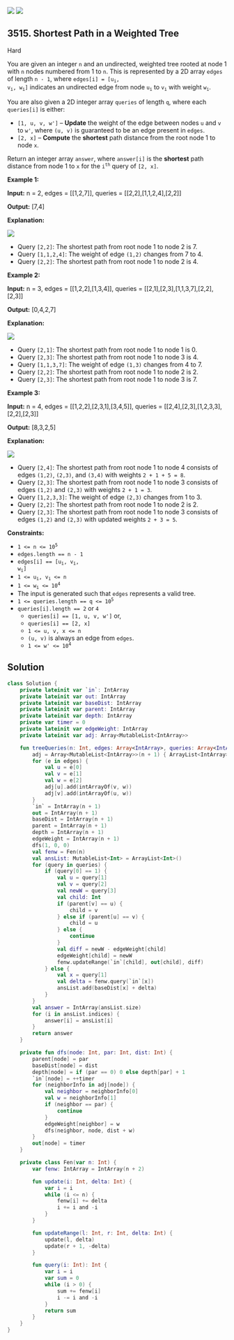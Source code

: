 [![](https://img.shields.io/github/stars/javadev/LeetCode-in-Kotlin?label=Stars&style=flat-square)](https://github.com/javadev/LeetCode-in-Kotlin)
[![](https://img.shields.io/github/forks/javadev/LeetCode-in-Kotlin?label=Fork%20me%20on%20GitHub%20&style=flat-square)](https://github.com/javadev/LeetCode-in-Kotlin/fork)

## 3515\. Shortest Path in a Weighted Tree

Hard

You are given an integer `n` and an undirected, weighted tree rooted at node 1 with `n` nodes numbered from 1 to `n`. This is represented by a 2D array `edges` of length `n - 1`, where <code>edges[i] = [u<sub>i</sub>, v<sub>i</sub>, w<sub>i</sub>]</code> indicates an undirected edge from node <code>u<sub>i</sub></code> to <code>v<sub>i</sub></code> with weight <code>w<sub>i</sub></code>.

You are also given a 2D integer array `queries` of length `q`, where each `queries[i]` is either:

*   `[1, u, v, w']` – **Update** the weight of the edge between nodes `u` and `v` to `w'`, where `(u, v)` is guaranteed to be an edge present in `edges`.
*   `[2, x]` – **Compute** the **shortest** path distance from the root node 1 to node `x`.

Return an integer array `answer`, where `answer[i]` is the **shortest** path distance from node 1 to `x` for the <code>i<sup>th</sup></code> query of `[2, x]`.

**Example 1:**

**Input:** n = 2, edges = \[\[1,2,7]], queries = \[\[2,2],[1,1,2,4],[2,2]]

**Output:** [7,4]

**Explanation:**

![](https://assets.leetcode.com/uploads/2025/03/13/screenshot-2025-03-13-at-133524.png)

*   Query `[2,2]`: The shortest path from root node 1 to node 2 is 7.
*   Query `[1,1,2,4]`: The weight of edge `(1,2)` changes from 7 to 4.
*   Query `[2,2]`: The shortest path from root node 1 to node 2 is 4.

**Example 2:**

**Input:** n = 3, edges = \[\[1,2,2],[1,3,4]], queries = \[\[2,1],[2,3],[1,1,3,7],[2,2],[2,3]]

**Output:** [0,4,2,7]

**Explanation:**

![](https://assets.leetcode.com/uploads/2025/03/13/screenshot-2025-03-13-at-132247.png)

*   Query `[2,1]`: The shortest path from root node 1 to node 1 is 0.
*   Query `[2,3]`: The shortest path from root node 1 to node 3 is 4.
*   Query `[1,1,3,7]`: The weight of edge `(1,3)` changes from 4 to 7.
*   Query `[2,2]`: The shortest path from root node 1 to node 2 is 2.
*   Query `[2,3]`: The shortest path from root node 1 to node 3 is 7.

**Example 3:**

**Input:** n = 4, edges = \[\[1,2,2],[2,3,1],[3,4,5]], queries = \[\[2,4],[2,3],[1,2,3,3],[2,2],[2,3]]

**Output:** [8,3,2,5]

**Explanation:**

![](https://assets.leetcode.com/uploads/2025/03/13/screenshot-2025-03-13-at-133306.png)

*   Query `[2,4]`: The shortest path from root node 1 to node 4 consists of edges `(1,2)`, `(2,3)`, and `(3,4)` with weights `2 + 1 + 5 = 8`.
*   Query `[2,3]`: The shortest path from root node 1 to node 3 consists of edges `(1,2)` and `(2,3)` with weights `2 + 1 = 3`.
*   Query `[1,2,3,3]`: The weight of edge `(2,3)` changes from 1 to 3.
*   Query `[2,2]`: The shortest path from root node 1 to node 2 is 2.
*   Query `[2,3]`: The shortest path from root node 1 to node 3 consists of edges `(1,2)` and `(2,3)` with updated weights `2 + 3 = 5`.

**Constraints:**

*   <code>1 <= n <= 10<sup>5</sup></code>
*   `edges.length == n - 1`
*   <code>edges[i] == [u<sub>i</sub>, v<sub>i</sub>, w<sub>i</sub>]</code>
*   <code>1 <= u<sub>i</sub>, v<sub>i</sub> <= n</code>
*   <code>1 <= w<sub>i</sub> <= 10<sup>4</sup></code>
*   The input is generated such that `edges` represents a valid tree.
*   <code>1 <= queries.length == q <= 10<sup>5</sup></code>
*   `queries[i].length == 2` or `4`
    *   `queries[i] == [1, u, v, w']` or,
    *   `queries[i] == [2, x]`
    *   `1 <= u, v, x <= n`
    *   `(u, v)` is always an edge from `edges`.
    *   <code>1 <= w' <= 10<sup>4</sup></code>

## Solution

```kotlin
class Solution {
    private lateinit var `in`: IntArray
    private lateinit var out: IntArray
    private lateinit var baseDist: IntArray
    private lateinit var parent: IntArray
    private lateinit var depth: IntArray
    private var timer = 0
    private lateinit var edgeWeight: IntArray
    private lateinit var adj: Array<MutableList<IntArray>>

    fun treeQueries(n: Int, edges: Array<IntArray>, queries: Array<IntArray>): IntArray {
        adj = Array<MutableList<IntArray>>(n + 1) { ArrayList<IntArray>() }
        for (e in edges) {
            val u = e[0]
            val v = e[1]
            val w = e[2]
            adj[u].add(intArrayOf(v, w))
            adj[v].add(intArrayOf(u, w))
        }
        `in` = IntArray(n + 1)
        out = IntArray(n + 1)
        baseDist = IntArray(n + 1)
        parent = IntArray(n + 1)
        depth = IntArray(n + 1)
        edgeWeight = IntArray(n + 1)
        dfs(1, 0, 0)
        val fenw = Fen(n)
        val ansList: MutableList<Int> = ArrayList<Int>()
        for (query in queries) {
            if (query[0] == 1) {
                val u = query[1]
                val v = query[2]
                val newW = query[3]
                val child: Int
                if (parent[v] == u) {
                    child = v
                } else if (parent[u] == v) {
                    child = u
                } else {
                    continue
                }
                val diff = newW - edgeWeight[child]
                edgeWeight[child] = newW
                fenw.updateRange(`in`[child], out[child], diff)
            } else {
                val x = query[1]
                val delta = fenw.query(`in`[x])
                ansList.add(baseDist[x] + delta)
            }
        }
        val answer = IntArray(ansList.size)
        for (i in ansList.indices) {
            answer[i] = ansList[i]
        }
        return answer
    }

    private fun dfs(node: Int, par: Int, dist: Int) {
        parent[node] = par
        baseDist[node] = dist
        depth[node] = if (par == 0) 0 else depth[par] + 1
        `in`[node] = ++timer
        for (neighborInfo in adj[node]) {
            val neighbor = neighborInfo[0]
            val w = neighborInfo[1]
            if (neighbor == par) {
                continue
            }
            edgeWeight[neighbor] = w
            dfs(neighbor, node, dist + w)
        }
        out[node] = timer
    }

    private class Fen(var n: Int) {
        var fenw: IntArray = IntArray(n + 2)

        fun update(i: Int, delta: Int) {
            var i = i
            while (i <= n) {
                fenw[i] += delta
                i += i and -i
            }
        }

        fun updateRange(l: Int, r: Int, delta: Int) {
            update(l, delta)
            update(r + 1, -delta)
        }

        fun query(i: Int): Int {
            var i = i
            var sum = 0
            while (i > 0) {
                sum += fenw[i]
                i -= i and -i
            }
            return sum
        }
    }
}
```